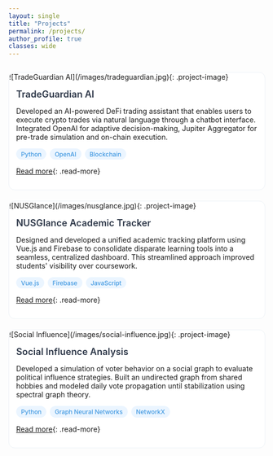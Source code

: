 ```yaml
---
layout: single
title: "Projects"
permalink: /projects/
author_profile: true
classes: wide
---
```


<style>
.projects-container {
  display: grid;
  grid-template-columns: repeat(2, minmax(0, 1fr));
  gap: 1.5em;
  margin: 2em 0;
}

.archive {
  padding-right: 0;
  width: calc(100% - 100px);
}

.project-card {
  background: white;
  border-radius: 12px;
  overflow: hidden;
  transition: transform 0.2s ease;
  text-decoration: none;
  color: inherit;
  border: 1px solid #edf2f7;
}

.project-card:hover {
  transform: translateY(-2px);
}

.project-image {
  width: 100%;
  height: 200px;
  object-fit: cover;
}

.project-content {
  padding: 1.2em;
}

.project-title {
  font-size: 1.3em;
  color: #2d3748;
  margin: 0 0 0.5em 0;
  font-weight: 600;
}

.project-description {
  color: #4a5568;
  font-size: 0.95em;
  line-height: 1.6;
  margin-bottom: 1em;
}

.skills-list {
  display: flex;
  flex-wrap: wrap;
  gap: 0.5em;
  margin-bottom: 1em;
}

.skill-tag {
  background: #ebf5ff;
  color: #4299e1;
  padding: 0.3em 0.8em;
  border-radius: 15px;
  font-size: 0.85em;
  font-weight: 500;
}

.read-more {
  color: #4299e1;
  text-decoration: none;
  font-size: 0.95em;
  font-weight: 500;
  display: inline-flex;
  align-items: center;
}

.read-more::after {
  content: "→";
  margin-left: 0.3em;
  transition: transform 0.2s ease;
}

.read-more:hover::after {
  transform: translateX(3px);
}

@media (max-width: 1200px) {
  .projects-container {
    grid-template-columns: 1fr;
  }
  
  .project-image {
    height: 180px;
  }
  
  .project-content {
    padding: 1em;
  }
}
</style>

<div class="projects-container">

<div class="project-card">
![TradeGuardian AI](/images/tradeguardian.jpg){: .project-image}
<div class="project-content">
<h2 class="project-title">TradeGuardian AI</h2>

Developed an AI-powered DeFi trading assistant that enables users to execute crypto trades via natural language through a chatbot interface. Integrated OpenAI for adaptive decision-making, Jupiter Aggregator for pre-trade simulation and on-chain execution.

<div class="skills-list">
<span class="skill-tag">Python</span>
<span class="skill-tag">OpenAI</span>
<span class="skill-tag">Blockchain</span>
</div>

[Read more](https://github.com/bnb-hack){: .read-more}
</div>
</div>

<div class="project-card">
![NUSGlance](/images/nusglance.jpg){: .project-image}
<div class="project-content">
<h2 class="project-title">NUSGlance Academic Tracker</h2>

Designed and developed a unified academic tracking platform using Vue.js and Firebase to consolidate disparate learning tools into a seamless, centralized dashboard. This streamlined approach improved students' visibility over coursework.

<div class="skills-list">
<span class="skill-tag">Vue.js</span>
<span class="skill-tag">Firebase</span>
<span class="skill-tag">JavaScript</span>
</div>

[Read more](https://bt3103-7c86e.web.app){: .read-more}
</div>
</div>

<div class="project-card">
![Social Influence](/images/social-influence.jpg){: .project-image}
<div class="project-content">
<h2 class="project-title">Social Influence Analysis</h2>

Developed a simulation of voter behavior on a social graph to evaluate political influence strategies. Built an undirected graph from shared hobbies and modeled daily vote propagation until stabilization using spectral graph theory.

<div class="skills-list">
<span class="skill-tag">Python</span>
<span class="skill-tag">Graph Neural Networks</span>
<span class="skill-tag">NetworkX</span>
</div>

[Read more](https://github.com/lydia372/Social-Influence-Optimization-via-Graph-Neural-Networks/tree/main){: .read-more}
</div>
</div>

</div>